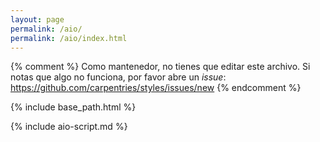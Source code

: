 ```yaml
---
layout: page
permalink: /aio/
permalink: /aio/index.html
---
```


{% comment %}
Como mantenedor, no tienes que editar este archivo.
Si notas que algo no funciona, por favor
abre un *issue*: https://github.com/carpentries/styles/issues/new
{% endcomment %}

{% include base_path.html %}

{% include aio-script.md %}

